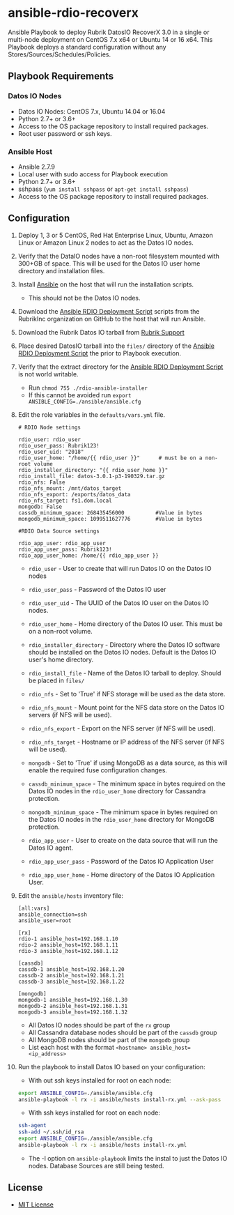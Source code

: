# ansible-rdio-recoverx

Ansible Playbook to deploy Rubrik DatosIO RecoverX 3.0 in a single or multi-node deployment on CentOS 7.x x64 or Ubuntu 14 or 16 x64.
This Playbook deploys a standard configuration without any Stores/Sources/Schedules/Policies.

## Playbook Requirements

### Datos IO Nodes

* Datos IO Nodes: CentOS 7.x, Ubuntu 14.04 or 16.04
* Python 2.7+ or 3.6+
* Access to the OS package repository to install required packages.
* Root user password or ssh keys.

### Ansible Host

* Ansible 2.7.9
* Local user with sudo access for Playbook execution
* Python 2.7+ or 3.6+
* sshpass (`yum install sshpass` or `apt-get install sshpass`)
* Access to the OS package repository to install required packages.

## Configuration

1. Deploy 1, 3 or 5 CentOS, Red Hat Enterprise Linux, Ubuntu, Amazon Linux or Amazon Linux 2 nodes to act as the Datos IO nodes.
2. Verify that the DataIO nodes have a non-root filesystem mounted with 300+GB of space. This will be used for the Datos IO user home directory and installation files.
3. Install [Ansible](https://docs.ansible.com/ansible/latest/installation_guide/intro_installation.html) on the host that will run the installation scripts.
    * This should not be the Datos IO nodes.
4. Download the [Ansible RDIO Deployment Script](../rdio-ansible-installer) scripts from the RubrikInc organization on GitHub to the host that will run Ansible.
5. Download the Rubrik Datos IO tarball from [Rubrik Support](https://support.rubrik.com)
6. Place desired DatosIO tarball into the `files/` directory of the [Ansible RDIO Deployment Script](../rdio-ansible-installer) the prior to Playbook execution.
7. Verify that the extract directory for the [Ansible RDIO Deployment Script](../rdio-ansible-installer) is not world writable.
     * Run `chmod 755 ./rdio-ansible-installer`
     * If this cannot be avoided run `export ANSIBLE_CONFIG=./ansible/ansible.cfg`
8. Edit the role variables in the `defaults/vars.yml` file.

    ```text
    # RDIO Node settings

    rdio_user: rdio_user
    rdio_user_pass: Rubrik123!
    rdio_user_uid: "2018"
    rdio_user_home: "/home/{{ rdio_user }}"      # must be on a non-root volume
    rdio_installer_directory: "{{ rdio_user_home }}"
    rdio_install_file: datos-3.0.1-p3-190329.tar.gz
    rdio_nfs: False
    rdio_nfs_mount: /mnt/datos_target
    rdio_nfs_export: /exports/datos_data
    rdio_nfs_target: fs1.dom.local
    mongodb: False
    cassdb_minimum_space: 268435456000          #Value in bytes
    mongodb_minimum_space: 1099511627776        #Value in bytes

    #RDIO Data Source settings

    rdio_app_user: rdio_app_user
    rdio_app_user_pass: Rubrik123!
    rdio_app_user_home: /home/{{ rdio_app_user }}
    ```

    * `rdio_user` - User to create that will run Datos IO on the Datos IO nodes
    * `rdio_user_pass` - Password of the Datos IO user
    * `rdio_user_uid` - The UUID of the Datos IO user on the Datos IO nodes.
    * `rdio_user_home` - Home directory of the Datos IO user. This must be on a non-root volume.
    * `rdio_installer_directory` - Directory where the Datos IO software should be installed on the Datos IO nodes. Default is the Datos IO user's home directory.
    * `rdio_install_file` - Name of the Datos IO tarball to deploy. Should be placed in `files/`
    * `rdio_nfs` - Set to 'True' if NFS storage will be used as the data store.
    * `rdio_nfs_mount` - Mount point for the NFS data store on the Datos IO servers (if NFS will be used).
    * `rdio_nfs_export` - Export on the NFS server (if NFS will be used).
    * `rdio_nfs_target` - Hostname or IP address of the NFS server (if NFS will be used).
    * `mongodb` - Set to 'True' if using MongoDB as a data source, as this will enable the required fuse configuration changes.
    * `cassdb_minimum_space` - The minimum space in bytes required on the Datos IO nodes in the `rdio_user_home` directory for Cassandra protection.
    * `mongodb_minimum_space` - The minimum space in bytes required on the Datos IO nodes in the `rdio_user_home` directory for MongoDB protection.

    * `rdio_app_user` - User to create on the data source that will run the Datos IO agent.
    * `rdio_app_user_pass` - Password of the Datos IO Application User
    * `rdio_app_user_home` - Home directory of the Datos IO Application User.
  
9. Edit the `ansible/hosts` inventory file:

    ```text
    [all:vars]
    ansible_connection=ssh
    ansible_user=root

    [rx]
    rdio-1 ansible_host=192.168.1.10
    rdio-2 ansible_host=192.168.1.11
    rdio-3 ansible_host=192.168.1.12

    [cassdb]
    cassdb-1 ansible_host=192.168.1.20
    cassdb-2 ansible_host=192.168.1.21
    cassdb-3 ansible_host=192.168.1.22

    [mongodb]
    mongodb-1 ansible_host=192.168.1.30
    mongodb-2 ansible_host=192.168.1.31
    mongodb-3 ansible_host=192.168.1.32
    ```

   * All Datos IO nodes should be part of the `rx` group
   * All Cassandra database nodes should be part of the `cassdb` group
   * All MongoDB nodes should be part of the `mongodb` group
   * List each host with the format `<hostname> ansible_host=<ip_address>`

10. Run the playbook to install Datos IO based on your configuration:
    * With out ssh keys installed for root on each node:

    ```bash
    export ANSIBLE_CONFIG=./ansible/ansible.cfg
    ansible-playbook -l rx -i ansible/hosts install-rx.yml --ask-pass
    ```

    * With ssh keys installed for root on each node:

    ```bash
    ssh-agent
    ssh-add ~/.ssh/id_rsa
    export ANSIBLE_CONFIG=./ansible/ansible.cfg
    ansible-playbook -l rx -i ansible/hosts install-rx.yml
    ```

    * The -l option on `ansible-playbook` limits the instal to just the Datos IO nodes. Database Sources are still being tested.

## License

* [MIT License](https://github.com/rubrikinc/rdio-ansible-installer/blob/master/LICENSE)